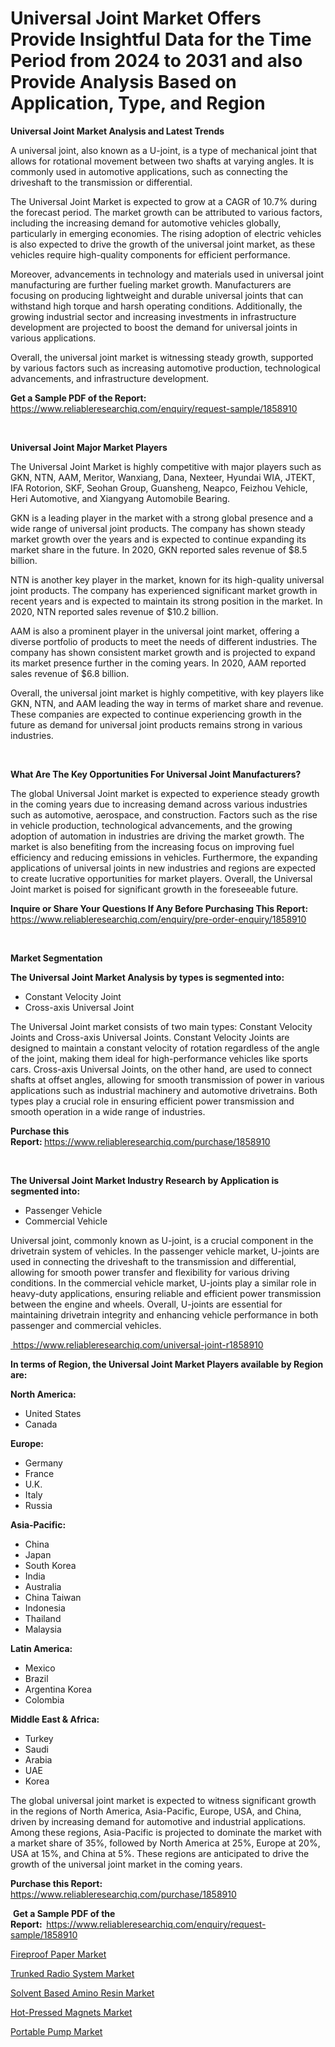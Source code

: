 <p><h1>Universal Joint Market Offers Provide Insightful Data for the Time Period from 2024 to 2031 and also Provide Analysis Based on Application, Type, and Region</h1></p><p><strong>Universal Joint Market Analysis and Latest Trends</strong></p>
<p><p>A universal joint, also known as a U-joint, is a type of mechanical joint that allows for rotational movement between two shafts at varying angles. It is commonly used in automotive applications, such as connecting the driveshaft to the transmission or differential.</p><p>The Universal Joint Market is expected to grow at a CAGR of 10.7% during the forecast period. The market growth can be attributed to various factors, including the increasing demand for automotive vehicles globally, particularly in emerging economies. The rising adoption of electric vehicles is also expected to drive the growth of the universal joint market, as these vehicles require high-quality components for efficient performance.</p><p>Moreover, advancements in technology and materials used in universal joint manufacturing are further fueling market growth. Manufacturers are focusing on producing lightweight and durable universal joints that can withstand high torque and harsh operating conditions. Additionally, the growing industrial sector and increasing investments in infrastructure development are projected to boost the demand for universal joints in various applications.</p><p>Overall, the universal joint market is witnessing steady growth, supported by various factors such as increasing automotive production, technological advancements, and infrastructure development.</p></p>
<p><strong>Get a Sample PDF of the Report:&nbsp;</strong> <a href="https://www.reliableresearchiq.com/enquiry/request-sample/1858910">https://www.reliableresearchiq.com/enquiry/request-sample/1858910</a></p>
<p>&nbsp;</p>
<p><strong>Universal Joint Major Market Players</strong></p>
<p><p>The Universal Joint Market is highly competitive with major players such as GKN, NTN, AAM, Meritor, Wanxiang, Dana, Nexteer, Hyundai WIA, JTEKT, IFA Rotorion, SKF, Seohan Group, Guansheng, Neapco, Feizhou Vehicle, Heri Automotive, and Xiangyang Automobile Bearing. </p><p>GKN is a leading player in the market with a strong global presence and a wide range of universal joint products. The company has shown steady market growth over the years and is expected to continue expanding its market share in the future. In 2020, GKN reported sales revenue of $8.5 billion.</p><p>NTN is another key player in the market, known for its high-quality universal joint products. The company has experienced significant market growth in recent years and is expected to maintain its strong position in the market. In 2020, NTN reported sales revenue of $10.2 billion.</p><p>AAM is also a prominent player in the universal joint market, offering a diverse portfolio of products to meet the needs of different industries. The company has shown consistent market growth and is projected to expand its market presence further in the coming years. In 2020, AAM reported sales revenue of $6.8 billion.</p><p>Overall, the universal joint market is highly competitive, with key players like GKN, NTN, and AAM leading the way in terms of market share and revenue. These companies are expected to continue experiencing growth in the future as demand for universal joint products remains strong in various industries.</p></p>
<p>&nbsp;</p>
<p><strong>What Are The Key Opportunities For Universal Joint Manufacturers?</strong></p>
<p><p>The global Universal Joint market is expected to experience steady growth in the coming years due to increasing demand across various industries such as automotive, aerospace, and construction. Factors such as the rise in vehicle production, technological advancements, and the growing adoption of automation in industries are driving the market growth. The market is also benefiting from the increasing focus on improving fuel efficiency and reducing emissions in vehicles. Furthermore, the expanding applications of universal joints in new industries and regions are expected to create lucrative opportunities for market players. Overall, the Universal Joint market is poised for significant growth in the foreseeable future.</p></p>
<p><strong>Inquire or Share Your Questions If Any Before Purchasing This Report:</strong> <a href="https://www.reliableresearchiq.com/enquiry/pre-order-enquiry/1858910">https://www.reliableresearchiq.com/enquiry/pre-order-enquiry/1858910</a></p>
<p>&nbsp;</p>
<p><strong>Market Segmentation</strong></p>
<p><strong>The Universal Joint Market Analysis by types is segmented into:</strong></p>
<p><ul><li>Constant Velocity Joint</li><li>Cross-axis Universal Joint</li></ul></p>
<p><p>The Universal Joint market consists of two main types: Constant Velocity Joints and Cross-axis Universal Joints. Constant Velocity Joints are designed to maintain a constant velocity of rotation regardless of the angle of the joint, making them ideal for high-performance vehicles like sports cars. Cross-axis Universal Joints, on the other hand, are used to connect shafts at offset angles, allowing for smooth transmission of power in various applications such as industrial machinery and automotive drivetrains. Both types play a crucial role in ensuring efficient power transmission and smooth operation in a wide range of industries.</p></p>
<p><strong>Purchase this Report:&nbsp;</strong><a href="https://www.reliableresearchiq.com/purchase/1858910">https://www.reliableresearchiq.com/purchase/1858910</a></p>
<p>&nbsp;</p>
<p><strong>The Universal Joint Market Industry Research by Application is segmented into:</strong></p>
<p><ul><li>Passenger Vehicle</li><li>Commercial Vehicle</li></ul></p>
<p><p>Universal joint, commonly known as U-joint, is a crucial component in the drivetrain system of vehicles. In the passenger vehicle market, U-joints are used in connecting the driveshaft to the transmission and differential, allowing for smooth power transfer and flexibility for various driving conditions. In the commercial vehicle market, U-joints play a similar role in heavy-duty applications, ensuring reliable and efficient power transmission between the engine and wheels. Overall, U-joints are essential for maintaining drivetrain integrity and enhancing vehicle performance in both passenger and commercial vehicles.</p></p>
<p><a href="https://www.reliableresearchiq.com/universal-joint-r1858910">&nbsp;https://www.reliableresearchiq.com/universal-joint-r1858910</a></p>
<p><strong>In terms of Region, the Universal Joint Market Players available by Region are:</strong></p>
<p>
    <p> <strong> North America: </strong>
        <ul>
            <li>United States</li>
            <li>Canada</li>
        </ul>
        </p> 
    <p> <strong> Europe: </strong>
        <ul>
            <li>Germany</li>
            <li>France</li>
            <li>U.K.</li>
            <li>Italy</li>
            <li>Russia</li>
        </ul>
        </p> 
    <p> <strong> Asia-Pacific: </strong>
        <ul>
            <li>China</li>
            <li>Japan</li>
            <li>South Korea</li>
            <li>India</li>
            <li>Australia</li>
            <li>China Taiwan</li>
            <li>Indonesia</li>
            <li>Thailand</li>
            <li>Malaysia</li>
        </ul>
        </p> 
    <p> <strong> Latin America: </strong>
        <ul>
            <li>Mexico</li>
            <li>Brazil</li>
            <li>Argentina Korea</li>
            <li>Colombia</li>
        </ul>
        </p> 
    <p> <strong> Middle East & Africa: </strong>
        <ul>
            <li>Turkey</li>
            <li>Saudi</li>
            <li>Arabia</li>
            <li>UAE</li>
            <li>Korea</li>
        </ul>
    </p>
    </p>
<p><p>The global universal joint market is expected to witness significant growth in the regions of North America, Asia-Pacific, Europe, USA, and China, driven by increasing demand for automotive and industrial applications. Among these regions, Asia-Pacific is projected to dominate the market with a market share of 35%, followed by North America at 25%, Europe at 20%, USA at 15%, and China at 5%. These regions are anticipated to drive the growth of the universal joint market in the coming years.</p></p>
<p><strong>Purchase this Report: </strong><a href="https://www.reliableresearchiq.com/purchase/1858910">https://www.reliableresearchiq.com/purchase/1858910</a></p>
<p>&nbsp;<strong>Get a Sample PDF of the Report:&nbsp;&nbsp;</strong><a href="https://www.reliableresearchiq.com/enquiry/request-sample/1858910">https://www.reliableresearchiq.com/enquiry/request-sample/1858910</a></p>
<p><strong></strong></p>
<p><p><a href="https://www.linkedin.com/pulse/fireproof-paper-market-global-regional-analysis-2024-2031-qszkf?trackingId=DLN7iDt6Q3afeZa51NeARA%3D%3D">Fireproof Paper Market</a></p><p><a href="https://github.com/hrhzhypq19/Market-Research-Report-List-1/blob/main/trunked-radio-system-market.md">Trunked Radio System Market</a></p><p><a href="https://medium.com/@rontayewer0/solvent-based-amino-resin-market-size-share-trends-analysis-report-by-end-use-d582f7f00f66">Solvent Based Amino Resin Market</a></p><p><a href="https://medium.com/@nathalelly87957/hot-pressed-magnets-market-research-report-market-forecast-and-growth-prospects-with-a-steady-cagr-31a39970d6a5">Hot-Pressed Magnets Market</a></p><p><a href="https://github.com/kishanagarner91/Market-Research-Report-List-1/blob/main/portable-pump-market.md">Portable Pump Market</a></p></p>